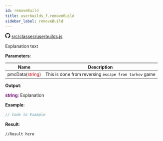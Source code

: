 ```yaml
---
id: removeBuild
title: userbuilds_f.removeBuild
sidebar_label: removeBuild
---
```

![](/img/github.png) [src/classes/userbuilds.js](https://github.com/TrustedSourceLeaks/LeakedServer/blob/master/src/classes/userbuilds.js#L38)

Explanation text

**Parameters**:

Name  |   Description 
----------- |   -----------
pmcData(<font color="red">string</font>)  |   This is done from reversing `escape from tarkov` game


**Output**:

**<font color="purple">string</font>**: Explanation


**Example**:
```js
// Code to Example
```

**Result**:
```
//Result here
```